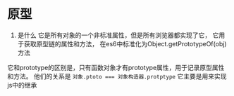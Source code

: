 # 原型



1. 是什么
它是所有对象的一个非标准属性，但是所有浏览器都实现了它，
它用于获取原型链的属性和方法，
在es6中标准化为Object.getPrototypeOf(obj)方法

它和prototype的区别是，只有函数对象才有prototype属性，用于记录原型属性和方法。
他们的关系是 `对象.ptoto === 对象构造器.protptype` 
它主要是用来实现js中的继承
